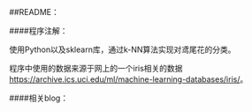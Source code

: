 ##README：

####程序注解：

使用Python以及sklearn库，通过k-NN算法实现对鸢尾花的分类。

程序中使用的数据来源于网上的一个iris相关的数据<https://archive.ics.uci.edu/ml/machine-learning-databases/iris/>。



####相关blog：


